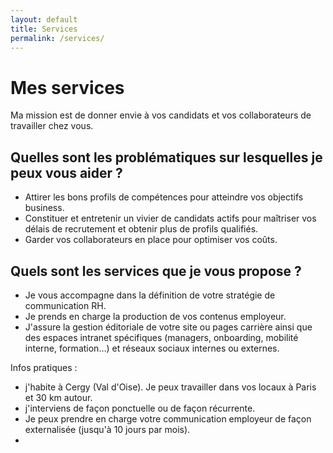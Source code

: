 ```yaml
---
layout: default
title: Services
permalink: /services/
---
```


# Mes services
Ma mission est de donner envie à vos candidats et vos collaborateurs de travailler chez vous.

## Quelles sont les problématiques sur lesquelles je peux vous aider ?
- Attirer les bons profils de compétences pour atteindre vos objectifs business.
- Constituer et entretenir un vivier de candidats actifs pour maîtriser vos délais de recrutement et obtenir plus de profils qualifiés.
- Garder vos collaborateurs en place pour optimiser vos coûts.

## Quels sont les services que je vous propose ?
- Je vous accompagne dans la définition de votre stratégie de communication RH.
- Je prends en charge la production de vos contenus employeur.
- J'assure la gestion éditoriale de votre site ou pages carrière ainsi que des espaces intranet spécifiques (managers, onboarding, mobilité interne, formation…) et réseaux sociaux internes ou externes.

Infos pratiques :
- j'habite à Cergy (Val d'Oise). Je peux travailler dans vos locaux à Paris et 30 km autour.
- j'interviens de façon ponctuelle ou de façon récurrente.
- Je peux prendre en charge votre communication employeur de façon externalisée (jusqu'à 10 jours par mois).
- 
